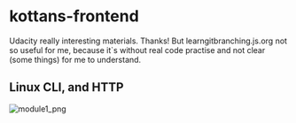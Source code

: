 # kottans-frontend

Udacity really interesting materials. Thanks!
But learngitbranching.js.org not so useful for me, because it`s without real code practise and not clear (some things) for me to understand.


## Linux CLI, and HTTP

![module1_png](task_linux_cli/linux_module_1)
